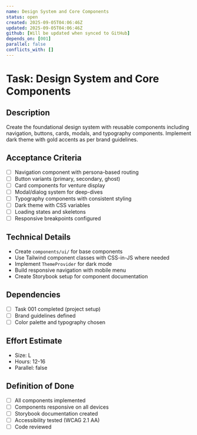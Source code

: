 ```yaml
---
name: Design System and Core Components
status: open
created: 2025-09-05T04:06:46Z
updated: 2025-09-05T04:06:46Z
github: [Will be updated when synced to GitHub]
depends_on: [001]
parallel: false
conflicts_with: []
---
```


# Task: Design System and Core Components

## Description
Create the foundational design system with reusable components including navigation, buttons, cards, modals, and typography components. Implement dark theme with gold accents as per brand guidelines.

## Acceptance Criteria
- [ ] Navigation component with persona-based routing
- [ ] Button variants (primary, secondary, ghost)
- [ ] Card components for venture display
- [ ] Modal/dialog system for deep-dives
- [ ] Typography components with consistent styling
- [ ] Dark theme with CSS variables
- [ ] Loading states and skeletons
- [ ] Responsive breakpoints configured

## Technical Details
- Create `components/ui/` for base components
- Use Tailwind component classes with CSS-in-JS where needed
- Implement `ThemeProvider` for dark mode
- Build responsive navigation with mobile menu
- Create Storybook setup for component documentation

## Dependencies
- [ ] Task 001 completed (project setup)
- [ ] Brand guidelines defined
- [ ] Color palette and typography chosen

## Effort Estimate
- Size: L
- Hours: 12-16
- Parallel: false

## Definition of Done
- [ ] All components implemented
- [ ] Components responsive on all devices
- [ ] Storybook documentation created
- [ ] Accessibility tested (WCAG 2.1 AA)
- [ ] Code reviewed